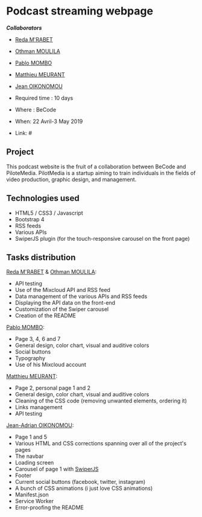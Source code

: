 # Podcast streaming webpage

***Collaborators*** 

- [Reda M'RABET](https://github.com/redamrabet)
- [Othman MOULILA](https://github.com/luffy1140/)
- [Pablo MOMBO](https://github.com/pablomombo/)
- [Matthieu MEURANT](https://github.com/MazzinWX/)
- [Jean OIKONOMOU](https://github.com/Jean-OIKONOMOU/)

- Required time : 10 days
- Where : BeCode 
- When: 22 Avril-3 May 2019
- Link: #

## Project

This podcast website is the fruit of a collaboration between BeCode and PiloteMedia.
PilotMedia is a startup aiming to train individuals in the fields of video production, graphic design, and management.


## Technologies used 

- HTML5 / CSS3 / Javascript
- Bootstrap 4
- RSS feeds
- Various APIs
- SwiperJS plugin (for the touch-responsive carousel on the front page)


## Tasks distribution

[Reda M'RABET](https://github.com/redamrabet) & [Othman MOULILA](https://github.com/luffy1140/):
 - API testing
 - Use of the Mixcloud API and RSS feed
 - Data management of the various APIs and RSS feeds
 - Displaying the API data on the front-end
 - Customization of the Swiper carousel
 - Creation of the README

[Pablo MOMBO](https://github.com/pablomombo/):
 - Page 3, 4, 6 and 7
 - General design, color chart, visual and auditive colors
 - Social buttons
 - Typography
 - Use of his Mixcloud account

[Matthieu MEURANT](https://github.com/MazzinWX/):
 - Page 2, personal page 1 and 2
 - General design, color chart, visual and auditive colors
 - Cleaning of the CSS code (removing unwanted elements, ordering it)
 - Links management
 - API testing
 
[Jean-Adrian OIKONOMOU](https://github.com/Jean-OIKONOMOU/):  
 - Page 1 and 5
 - Various HTML and CSS corrections spanning over all of the project's pages
 - The navbar 
 - Loading screen
 - Carousel of page 1 with [SwiperJS](https://idangero.us/swiper/)
 - Footer
 - Current social buttons (facebook, twitter, instagram)
 - A bunch of CSS animations (i just love CSS animations)
 - Manifest.json
 - Service Worker
 - Error-proofing the README


